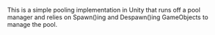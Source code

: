 This is a simple pooling implementation in Unity that runs off a pool manager and relies on Spawn()ing and Despawn()ing GameObjects to manage the pool.
